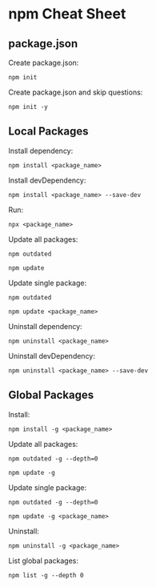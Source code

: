 # npm Cheat Sheet

## package.json

Create package.json:

`npm init`

Create package.json and skip questions:

`npm init -y`

## Local Packages

Install dependency:

`npm install <package_name>`

Install devDependency:

`npm install <package_name> --save-dev`

Run:

`npx <package_name>`

Update all packages:

`npm outdated`

`npm update`

Update single package:

`npm outdated`

`npm update <package_name>`

Uninstall dependency:

`npm uninstall <package_name>`

Uninstall devDependency:

`npm uninstall <package_name> --save-dev`

## Global Packages

Install:

`npm install -g <package_name>`

Update all packages:

`npm outdated -g --depth=0`

`npm update -g`

Update single package:

`npm outdated -g --depth=0`

`npm update -g <package_name>`

Uninstall:

`npm uninstall -g <package_name>`

List global packages:

`npm list -g --depth 0`
